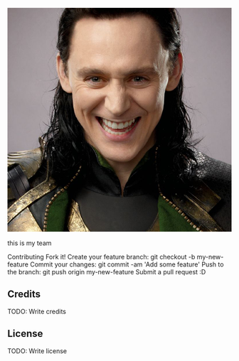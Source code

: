 

 
![alt text](images/loki.jpg "Logo Title Text 1")




this is my team



Contributing
Fork it!
Create your feature branch: git checkout -b my-new-feature
Commit your changes: git commit -am 'Add some feature'
Push to the branch: git push origin my-new-feature
Submit a pull request :D


## Credits
TODO: Write credits

## License
TODO: Write license
